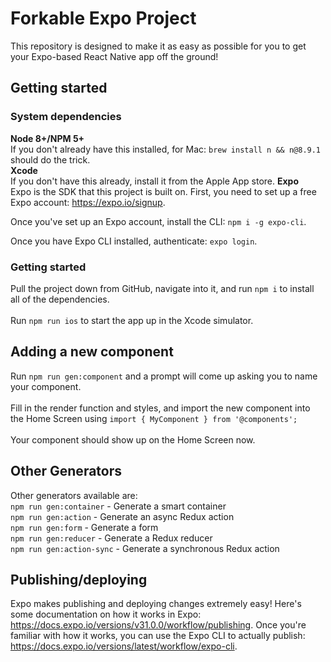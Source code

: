 # Forkable Expo Project

This repository is designed to make it as easy as possible for you to get your Expo-based React Native app off the ground!

## Getting started

### System dependencies
**Node 8+/NPM 5+**
<br/>
If you don't already have this installed, for Mac: `brew install n && n@8.9.1` should do the trick.
<br/>
**Xcode**
<br/>
If you don't have this already, install it from the Apple App store.
**Expo**
<br />
Expo is the SDK that this project is built on. First, you need to set up a free Expo account: https://expo.io/signup.

Once you've set up an Expo account, install the CLI: `npm i -g expo-cli`.

Once you have Expo CLI installed, authenticate: `expo login`.

### Getting started
Pull the project down from GitHub, navigate into it, and run `npm i` to install all of the dependencies.
<br/>
<br/>
Run `npm run ios` to start the app up in the Xcode simulator.
## Adding a new component
Run `npm run gen:component` and a prompt will come up asking you to name your component.
<br/>
<br/>
Fill in the render function and styles, and import the new component into the Home Screen using `import { MyComponent } from '@components';`
<br/>
<br/>
Your component should show up on the Home Screen now.
## Other Generators
Other generators available are:
<br/>
`npm run gen:container` - Generate a smart container
<br/>
`npm run gen:action` - Generate an async Redux action
<br/>
`npm run gen:form` - Generate a form
<br/>
`npm run gen:reducer` - Generate a Redux reducer
<br/>
`npm run gen:action-sync` - Generate a synchronous Redux action
<br/>
## Publishing/deploying
Expo makes publishing and deploying changes extremely easy! Here's some documentation on how it works in Expo: https://docs.expo.io/versions/v31.0.0/workflow/publishing. Once you're familiar with how it works, you can use the Expo CLI to actually publish: https://docs.expo.io/versions/latest/workflow/expo-cli.